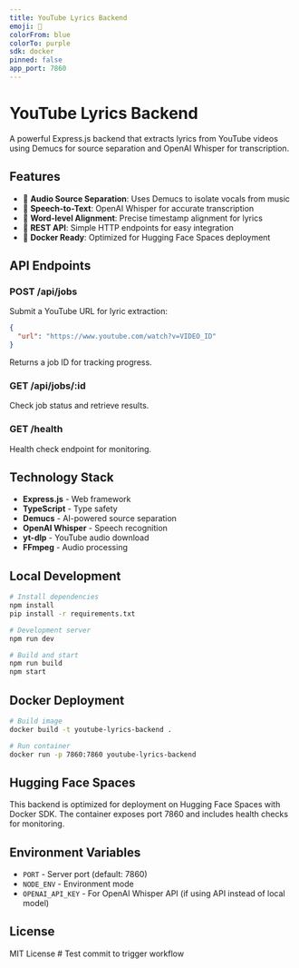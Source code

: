 ```yaml
---
title: YouTube Lyrics Backend
emoji: 🎵
colorFrom: blue
colorTo: purple
sdk: docker
pinned: false
app_port: 7860
---
```


# YouTube Lyrics Backend

A powerful Express.js backend that extracts lyrics from YouTube videos using Demucs for source separation and OpenAI Whisper for transcription.

## Features

- 🎵 **Audio Source Separation**: Uses Demucs to isolate vocals from music
- 🎤 **Speech-to-Text**: OpenAI Whisper for accurate transcription
- 📝 **Word-level Alignment**: Precise timestamp alignment for lyrics
- 🚀 **REST API**: Simple HTTP endpoints for easy integration
- 🐳 **Docker Ready**: Optimized for Hugging Face Spaces deployment

## API Endpoints

### POST /api/jobs
Submit a YouTube URL for lyric extraction:
```json
{
  "url": "https://www.youtube.com/watch?v=VIDEO_ID"
}
```

Returns a job ID for tracking progress.

### GET /api/jobs/:id
Check job status and retrieve results.

### GET /health
Health check endpoint for monitoring.

## Technology Stack

- **Express.js** - Web framework
- **TypeScript** - Type safety
- **Demucs** - AI-powered source separation
- **OpenAI Whisper** - Speech recognition
- **yt-dlp** - YouTube audio download
- **FFmpeg** - Audio processing

## Local Development

```bash
# Install dependencies
npm install
pip install -r requirements.txt

# Development server
npm run dev

# Build and start
npm run build
npm start
```

## Docker Deployment

```bash
# Build image
docker build -t youtube-lyrics-backend .

# Run container
docker run -p 7860:7860 youtube-lyrics-backend
```

## Hugging Face Spaces

This backend is optimized for deployment on Hugging Face Spaces with Docker SDK. The container exposes port 7860 and includes health checks for monitoring.

## Environment Variables

- `PORT` - Server port (default: 7860)
- `NODE_ENV` - Environment mode
- `OPENAI_API_KEY` - For OpenAI Whisper API (if using API instead of local model)

## License

MIT License # Test commit to trigger workflow
